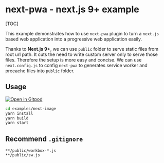 

# next-pwa - next.js 9+ example

[TOC]

This example demonstrates how to use `next-pwa` plugin to turn a `next.js` based web application into a progressive web application easily.

Thanks to **Next.js 9+**, we can use `public` folder to serve static files from root url path. It cuts the need to write custom server only to serve those files. Therefore the setup is more easy and concise. We can use `next.config.js` to config `next-pwa` to generates service worker and precache files into `public` folder.

## Usage

[![Open in Gitpod](https://gitpod.io/button/open-in-gitpod.svg)](https://gitpod.io/#https://github.com/shadowwalker/next-pwa/)

``` bash
cd examples/next-image
yarn install
yarn build
yarn start
```

## Recommend `.gitignore`

```
**/public/workbox-*.js
**/public/sw.js
```



